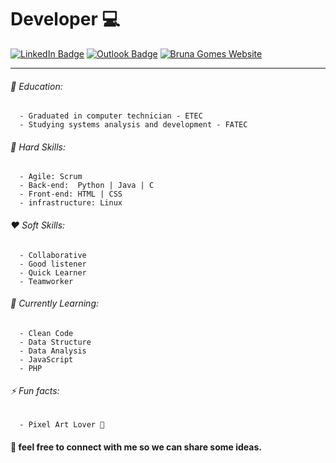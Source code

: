 # Developer :computer:
[![LinkedIn Badge](https://img.shields.io/badge/-LinkedIn-1ca0f1?style=for-the-badge&labelColor=1ca0f1&logo=LinkedIn&logoColor=white&border-radius=20px)](https://www.linkedin.com/in/bruna-gomes-a8739014b?trk=people-guest_people_search-card)
[![Outlook Badge](https://img.shields.io/badge/-Email-ec454d?style=for-the-badge&logo=Gmail&logoColor=white&link=mailto:carollquiterio@gmail.com)](mailto:brunaclegomes@outlook.com)
[![Bruna Gomes Website](https://img.shields.io/badge/Website-Bruna-37e5a2?style=for-the-badge&logoColor=b823ea)](https://littlebru.github.io/)

----------------


###### 📒 Education:
      - Graduated in computer technician - ETEC 
      - Studying systems analysis and development - FATEC

###### 🧠 Hard Skills:
      - Agile: Scrum 
      - Back-end:  Python | Java | C 
      - Front-end: HTML | CSS
      - infrastructure: Linux
      
###### ❤ Soft Skills:
      - Collaborative
      - Good listener
      - Quick Learner
      - Teamworker
      
###### 🌱 Currently Learning:
      - Clean Code
      - Data Structure
      - Data Analysis
      - JavaScript
      - PHP      
      
###### ⚡ Fun facts:
      - Pixel Art Lover 💜
      
#### 💬 feel free to connect with me so we can share some ideas.
      
<!--

Here are some ideas to get you started:

- 🔭 I’m currently working on ...
- 🌱 I’m currently learning ...
- 👯 I’m looking to collaborate on ...
- 🤔 I’m looking for help with ...
- 💬 Ask me about ...
- 📫 How to reach me: ...
- 😄 Pronouns: ...
- ⚡ Fun fact: ...
-->

